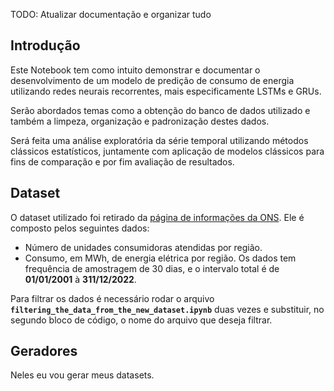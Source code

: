 TODO: Atualizar documentação e organizar tudo
## Introdução
Este Notebook tem como intuito demonstrar e documentar o desenvolvimento de um modelo de predição de consumo de energia utilizando redes neurais recorrentes, mais especificamente LSTMs e GRUs.

Serão abordados temas como a obtenção do banco de dados utilizado e também a limpeza, organização e padronização destes dados.

Será feita uma análise exploratória da série temporal utilizando métodos clássicos estatísticos, juntamente com aplicação de modelos clássicos para fins de comparação e por fim avaliação de resultados.

## Dataset

O dataset utilizado foi retirado da [página de informações da ONS](https://www.ons.org.br/Paginas/resultados-da-operacao/historico-da-operacao/carga_energia.aspx). Ele é composto pelos seguintes dados:
 * Número de unidades consumidoras atendidas por região.
 * Consumo, em MWh, de energia elétrica por região.
Os dados tem frequência de amostragem de 30 dias, e o intervalo total é de **01/01/2001** à **311/12/2022**.

Para filtrar os dados é necessário rodar o arquivo **`filtering_the_data_from_the_new_dataset.ipynb`** duas vezes e substituir, no segundo bloco de código, o nome do arquivo que deseja filtrar.

## Geradores

Neles eu vou gerar meus datasets.
